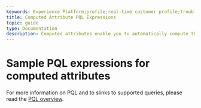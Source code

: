 ```yaml
---
keywords: Experience Platform;profile;real-time customer profile;troubleshooting;API
title: Computed Attribute PQL Expressions
topic: guide
type: Documentation
description: Computed attributes enable you to automatically compute the value of fields based on other values, calculations, and expressions. Computed attributes operate on Real-time Customer Profile data, meaning you can aggregate values across all records and events stored in Adobe Experience Platform. 
---
```


# Sample PQL expressions for computed attributes

For more information on PQL and to slinks to supported queries, please read the [PQL overview](../../segmentation/pql/overview.md).